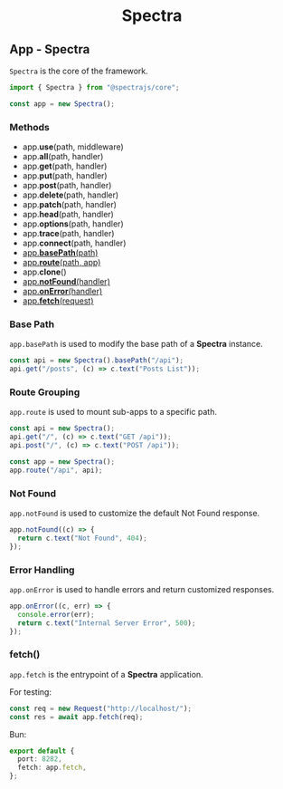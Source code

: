 <h1 align="center">Spectra</h1>

## App - Spectra

`Spectra` is the core of the framework.

```ts
import { Spectra } from "@spectrajs/core";

const app = new Spectra();
```

### Methods

- app.**use**(path, middleware)
- app.**all**(path, handler)
- app.**get**(path, handler)
- app.**put**(path, handler)
- app.**post**(path, handler)
- app.**delete**(path, handler)
- app.**patch**(path, handler)
- app.**head**(path, handler)
- app.**options**(path, handler)
- app.**trace**(path, handler)
- app.**connect**(path, handler)
- [app.**basePath**(path)](#base-path)
- [app.**route**(path, app)](#route-grouping)
- app.**clone**()
- [app.**notFound**(handler)](#not-found)
- [app.**onError**(handler)](#error-handling)
- [app.**fetch**(request)](#fetch)

### Base Path

`app.basePath` is used to modify the base path of a **Spectra** instance.

```ts
const api = new Spectra().basePath("/api");
api.get("/posts", (c) => c.text("Posts List"));
```

### Route Grouping

`app.route` is used to mount sub-apps to a specific path.

```ts
const api = new Spectra();
api.get("/", (c) => c.text("GET /api"));
api.post("/", (c) => c.text("POST /api"));

const app = new Spectra();
app.route("/api", api);
```

### Not Found

`app.notFound` is used to customize the default Not Found response.

```ts
app.notFound((c) => {
  return c.text("Not Found", 404);
});
```

### Error Handling

`app.onError` is used to handle errors and return customized responses.

```ts
app.onError((c, err) => {
  console.error(err);
  return c.text("Internal Server Error", 500);
});
```

### fetch()

`app.fetch` is the entrypoint of a **Spectra** application.

For testing:

```ts
const req = new Request("http://localhost/");
const res = await app.fetch(req);
```

Bun:

```ts
export default {
  port: 8282,
  fetch: app.fetch,
};
```
